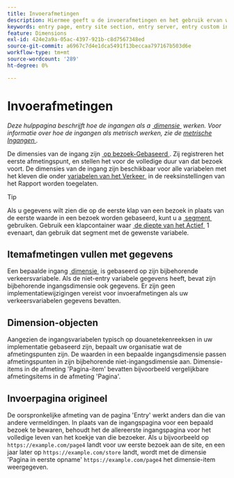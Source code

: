 ```yaml
---
title: Invoerafmetingen
description: Hiermee geeft u de invoerafmetingen en het gebruik ervan weer.
keywords: entry page, entry site section, entry server, entry custom insight
feature: Dimensions
exl-id: 424e2a9a-05ac-4397-921b-c8d7567348ed
source-git-commit: a6967c7d4e1dca5491f13beccaa797167b503d6e
workflow-type: tm+mt
source-wordcount: '289'
ht-degree: 0%

---
```


# Invoerafmetingen

*Deze hulppagina beschrijft hoe de ingangen als a [&#x200B; dimensie &#x200B;](overview.md) werken. Voor informatie over hoe de ingangen als metrisch werken, zie de [&#x200B; metrische Ingangen &#x200B;](../metrics/entries.md).*

De dimensies van de ingang zijn [&#x200B; op bezoek-Gebaseerd &#x200B;](../metrics/visits.md). Zij registreren het eerste afmetingspunt, en stellen het voor de volledige duur van dat bezoek voort. De dimensies van de ingang zijn beschikbaar voor alle variabelen met het kleven die onder [&#x200B; variabelen van het Verkeer &#x200B;](/help/admin/tools/manage-rs/edit-settings/c-traffic-variables/traffic-var.md) in de reeksinstellingen van het Rapport worden toegelaten.

>[!TIP]
>Als u gegevens wilt zien die op de eerste klap van een bezoek in plaats van de eerste waarde in een bezoek worden gebaseerd, kunt u a [&#x200B; segment &#x200B;](/help/components/segmentation/seg-overview.md) gebruiken. Gebruik een klapcontainer waar [&#x200B; de diepte van het Actief &#x200B;](hit-depth.md) 1 evenaart, dan gebruik dat segment met de gewenste variabele.

## Itemafmetingen vullen met gegevens

Een bepaalde ingang [&#x200B; dimensie &#x200B;](overview.md) is gebaseerd op zijn bijbehorende verkeersvariabele. Als de niet-entry variabele gegevens heeft, bevat zijn bijbehorende ingangsdimensie ook gegevens. Er zijn geen implementatiewijzigingen vereist voor invoerafmetingen als uw verkeersvariabelen gegevens bevatten.

## Dimension-objecten

Aangezien de ingangsvariabelen typisch op douanetekenreeksen in uw implementatie gebaseerd zijn, bepaalt uw organisatie wat de afmetingspunten zijn. De waarden in een bepaalde ingangsdimensie passen afmetingspunten in zijn bijbehorende niet-ingangsdimensie aan. Dimensie-items in de afmeting &#39;Pagina-item&#39; bevatten bijvoorbeeld vergelijkbare afmetingsitems in de afmeting &#39;Pagina&#39;.

## Invoerpagina origineel

De oorspronkelijke afmeting van de pagina &#39;Entry&#39; werkt anders dan die van andere vermeldingen. In plaats van de ingangspagina voor een bepaald bezoek te bewaren, behoudt het de allereerste ingangspagina voor het volledige leven van het koekje van die bezoeker. Als u bijvoorbeeld op `https://example.com/page4` landt voor uw eerste bezoek aan de site, en een jaar later op `https://example.com/store` landt, wordt met de dimensie &#39;Pagina in eerste opname&#39; `https://example.com/page4` het dimensie-item weergegeven.
